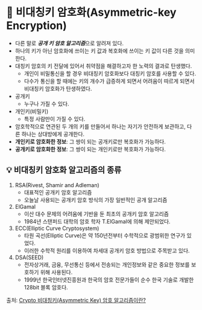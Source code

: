 # 🔑 비대칭키 암호화(Asymmetric-key Encryption)
- 다른 말로 ***공개 키 암호 알고리즘***으로 알려져 있다.
- 하나의 키가 아닌 암호화에 쓰이는 키 값과 복호화에 쓰이는 키 값이 다른 것을 의미한다.
- 대칭키 암호의 키 전달에 있어서 취약점을 해결하고자 한 노력의 결과로 탄생했다.
  - 개인이 비밀통신을 할 경우 비대칭키 암호화보다 대칭키 암호를 사용할 수 있다.
  - 다수가 통신을 할 때에는 키의 개수가 급증하게 되면서 어려움이 따르게 되면서 비대칭키 암호화가 탄생하였다.
- 공개키
  - 누구나 가질 수 있다.
- 개인키(비밀키)
  - 특정 사람만이 가질 수 있다.
- 암호학적으로 연관된 두 개의 키를 만들어서 하나는 자기가 안전하게 보관하고, 다른 하나는 상대방에게 공개한다.
- **개인키로 암호화한 정보**: 그 쌍이 되는 공개키로만 복호화가 가능하다.
- **공개키로 암호화한 정보**: 그 쌍이 되는 개인키로만 복호화가 가능하다.

## 💡 비대칭키 암호화 알고리즘의 종류
1. RSA(Rivest, Shamir and Adleman)
   - 대표적인 공개키 암호 알고리즘
   - 오늘날 사용되는 공개키 암호 방식의 가장 일반적인 공개 알고리즘
2. ElGamal
   - 이산 대수 문제의 어려움에 기반을 둔 최초의 공개키 암호 알고리즘
   - 1984년 스탠퍼드 대학의 암호 학자 T.ElGamal에 의해 제안되었다.
3. ECC(Elliptic Curve Cryptosystem)
   - 타원 곡선(Elliptic Curve)은 약 150년전부터 수학적으로 광범위한 연구가 있었다.
   - 이러한 수학적 원리를 이용하여 차세대 공개키 암호 방법으로 주목받고 있다.
4. DSA(SEED)
   - 전자상거래, 금융, 무선통신 등에서 전송되는 개인정보와 같은 중요한 정보를 보호하기 위해 사용된다.
   - 1999년 한국인터넷진흥원과 한국의 암호 전문가들이 순수 한국 기술로 개발한 128bit 블록 암호다.

출처: [Crypto 비대칭키(Asymmetric Key) 암호 알고리즘이란?](https://raonctf.com/essential/study/web/asymmetric_key)